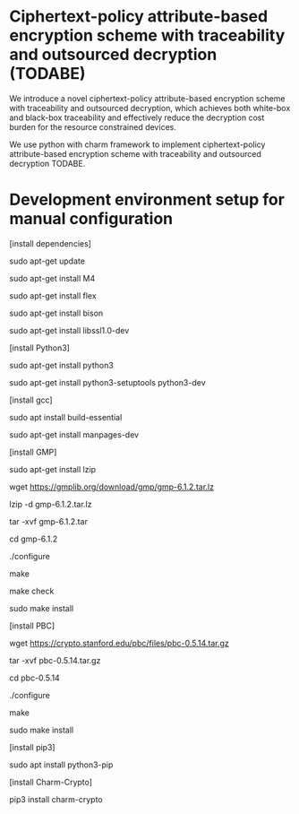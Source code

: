 # Ciphertext-policy attribute-based encryption scheme with traceability and outsourced decryption (TODABE)
We introduce a novel ciphertext-policy attribute-based encryption scheme with traceability and outsourced decryption, which achieves both white-box and black-box traceability and effectively reduce the decryption cost burden for the resource constrained devices.

We use python with charm framework to implement ciphertext-policy attribute-based encryption scheme with traceability and outsourced decryption TODABE.
# Development environment setup for manual configuration
[install dependencies]

sudo apt-get update

sudo apt-get install M4

sudo apt-get install flex

sudo apt-get install bison

sudo apt-get install libssl1.0-dev

[install Python3]

sudo apt-get install python3

sudo apt-get install python3-setuptools python3-dev

[install gcc]

sudo apt install build-essential

sudo apt-get install manpages-dev

[install GMP]

sudo apt-get install lzip

wget https://gmplib.org/download/gmp/gmp-6.1.2.tar.lz

lzip -d gmp-6.1.2.tar.lz

tar -xvf gmp-6.1.2.tar

cd gmp-6.1.2

./configure

make

make check

sudo make install

[install PBC]

wget https://crypto.stanford.edu/pbc/files/pbc-0.5.14.tar.gz

tar -xvf pbc-0.5.14.tar.gz

cd pbc-0.5.14

./configure

make

sudo make install

[install pip3]

sudo apt install python3-pip

[install Charm-Crypto]

pip3 install charm-crypto
